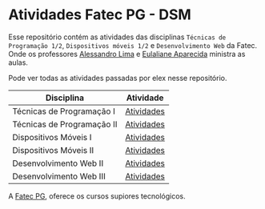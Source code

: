 # Atividades Fatec PG - DSM

Esse repositório contém as atividades das disciplinas `Técnicas de Programação 1/2`, `Dispositivos móveis 1/2` e `Desenvolvimento Web` da Fatec. Onde os professores [Alessandro Lima](https://www.linkedin.com/search/results/all/?heroEntityKey=urn%3Ali%3Afsd_profile%3AACoAABY2Ps0BrRVOrSc4wbgwJfTStyHf-N4y9Wo&keywords=Alessandro%20Lima&origin=ENTITY_SEARCH_HOME_HISTORY&sid=3.) e [Eulaliane Aparecida](https://github.com/Dutragames) ministra as aulas.

Pode ver todas as atividades passadas por elex nesse repositório.

| Disciplina                 | Atividade                                     |
| -------------------------- | --------------------------------------------- |
| Técnicas de Programação I  | [Atividades](Tecnicas_Programacao/1SEMESTRE/) |
| Técnicas de Programação II | [Atividades](Tecnicas_Programacao/2SEMESTRE/) |
| Dispositivos Móveis I      | [Atividades](Mobile/1SEMESTRE/)               |
| Dispositivos Móveis II     | [Atividades](Mobile/2EMESTRE/)                |
| Desenvolvimento Web II     | [Atividades](Desenvolvimento_Web/2SEMESTRE/)  |
| Desenvolvimento Web III    | [Atividades](Desenvolvimento_Web/3SEMESTRE/)  |

A [Fatec PG](https://fatecpg.edu.br/), oferece os cursos supiores tecnológicos.

